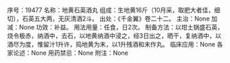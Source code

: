 序号：19477
名称：地黄石英酒丸
组成：生地黄16斤（10月采，取肥大者佳，细切），石英五大两，无灰清酒2斗。
出处：《千金翼》卷二十二。
主治：None
加减：None
功效：补益。
用法用量：任食，日2次。
制备方法：以坩土锅盛石英，烧令极赤，纳酒中，去石，以地黄纳酒中浸之，经3日出之，晒干，复纳酒中，以酒尽为度，惟留汁1升许，捣地黄为末，以1升残酒和末作丸。
临床应用：None
各家论述：None
用药禁忌：None
附注：None
